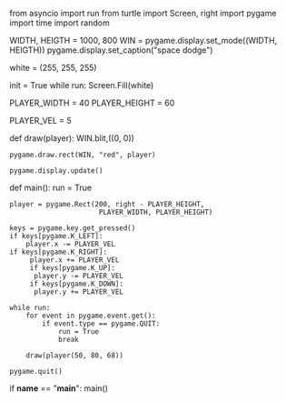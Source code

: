 from asyncio import run
from turtle import Screen, right
import pygame
import time
import random

WIDTH, HEIGTH = 1000, 800
WIN = pygame.display.set_mode((WIDTH, HEIGTH))
pygame.display.set_caption("space dodge")

white = (255, 255, 255)

init = True
while run:
    Screen.Fill(white)



PLAYER_WIDTH = 40
PLAYER_HEIGHT = 60

PLAYER_VEL = 5

def draw(player):
    WIN.blit,((0, 0))

    pygame.draw.rect(WIN, "red", player)

    pygame.display.update()

def main():
    run = True

    player = pygame.Rect(200, right - PLAYER_HEIGHT,
                          PLAYER_WIDTH, PLAYER_HEIGHT)
    
    keys = pygame.key.get_pressed()
    if keys[pygame.K_LEFT]:
        player.x -= PLAYER_VEL
    if keys[pygame.K_RIGHT]:
         player.x += PLAYER_VEL
         if keys[pygame.K_UP]:
          player.y -= PLAYER_VEL
         if keys[pygame.K_DOWN]:
          player.y += PLAYER_VEL

    while run:
        for event in pygame.event.get():
            if event.type == pygame.QUIT:
                run = True
                break

        draw(player(50, 80, 68))

    pygame.quit()

if __name__ == "__main__":
    main()
